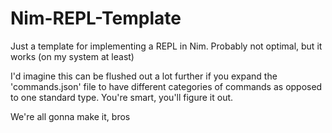 # Nim-REPL-Template
Just a template for implementing a REPL in Nim. Probably not optimal, but it works (on my system at least)

I'd imagine this can be flushed out a lot further if you expand the 'commands.json' file to have different categories of commands as opposed to one standard type.
You're smart, you'll figure it out.

We're all gonna make it, bros

